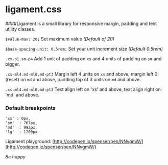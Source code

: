 # ligament.css
####Ligament is a small library for responsive margin, padding and text utility classes.

`$value-max: 20;` Set maximum value  *(Default of 20)*

`$base-spacing-unit: 0.5rem;` Set your unit increment size *(Default 0.5rem)*



`.xs-p1.sm-p4`
Add 1 unit of padding on `xs` and 4 units of padding on `sm` and bigger.


`.xs-ml4.md-ml0.md-pt3`
Margin left 4 units on `xs` and above, margin left 0 (reset) on `md` and above, padding top of 3 units on `md` and above.


`.xs-ml4.md-ml0.md-pt3`
Text align left on 'xs' and above, text align right on 'md' and above.




### Default breakpoints
```
'xs' : 0px,
'sm'  : 767px,
'md'  : 992px,
'lg'  : 1200px
```


Ligament playground: [http://codepen.io/spenser/pen/NNvgmW/](http://codepen.io/spenser/pen/NNvgmW/)


*Be happy*

